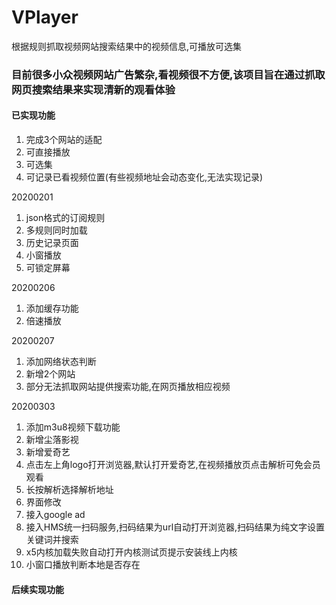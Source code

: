 # VPlayer
根据规则抓取视频网站搜索结果中的视频信息,可播放可选集

### 目前很多小众视频网站广告繁杂,看视频很不方便,该项目旨在通过抓取网页搜索结果来实现清新的观看体验

#### 已实现功能
1. 完成3个网站的适配
2. 可直接播放
3. 可选集
4. 可记录已看视频位置(有些视频地址会动态变化,无法实现记录)

20200201
1. json格式的订阅规则
2. 多规则同时加载
3. 历史记录页面
4. 小窗播放
5. 可锁定屏幕

20200206
1. 添加缓存功能
2. 倍速播放

20200207
1. 添加网络状态判断
2. 新增2个网站
3. 部分无法抓取网站提供搜索功能,在网页播放相应视频

20200303
1. 添加m3u8视频下载功能
2. 新增尘落影视
3. 新增爱奇艺
4. 点击左上角logo打开浏览器,默认打开爱奇艺,在视频播放页点击解析可免会员观看
5. 长按解析选择解析地址
6. 界面修改
7. 接入google ad
8. 接入HMS统一扫码服务,扫码结果为url自动打开浏览器,扫码结果为纯文字设置关键词并搜索
9. x5内核加载失败自动打开内核测试页提示安装线上内核
10. 小窗口播放判断本地是否存在



#### 后续实现功能
